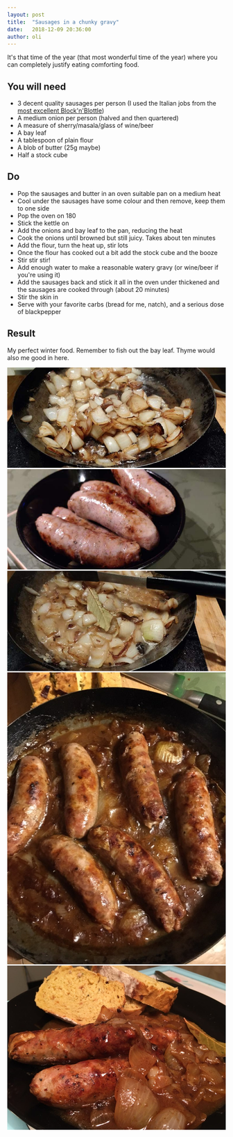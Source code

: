```yaml
---
layout: post
title:  "Sausages in a chunky gravy"
date:   2018-12-09 20:36:00
author: oli
---
```


It's that time of the year (that most wonderful time of the year) where you can completely justify eating comforting food. 

## You will need

* 3 decent quality sausages per person (I used the Italian jobs from the [most excellent Block'n'Blottle](https://blocknbottle.com/))
* A medium onion per person (halved and then quartered)
* A measure of sherry/masala/glass of wine/beer
* A bay leaf
* A tablespoon of plain flour
* A blob of butter (25g maybe)
* Half a stock cube

## Do

* Pop the sausages and butter in an oven suitable pan on a medium heat
* Cool under the sausages have some colour and then remove, keep them to one side
* Pop the oven on 180
* Stick the kettle on
* Add the onions and bay leaf to the pan, reducing the heat
* Cook the onions until browned but still juicy.  Takes about ten minutes
* Add the flour, turn the heat up, stir lots
* Once the flour has cooked out a bit add the stock cube and the booze
* Stir stir stir!
* Add enough water to make a reasonable watery gravy (or wine/beer if you're using it)
* Add the sausages back and stick it all in the oven under thickened and the sausages are cooked through (about 20 minutes)
* Stir the skin in 
* Serve with your favorite carbs (bread for me, natch), and a serious dose of blackpepper


## Result

My perfect winter food.  Remember to fish out the bay leaf.  Thyme would also me good in here.


![Onions frying](/images/sausages-chunky-gravy/sausages-chunky-gravy-01.jpg)
![Sausages after first browning](/images/sausages-chunky-gravy/sausages-chunky-gravy-02.jpg)
![Keep the faith](/images/sausages-chunky-gravy/sausages-chunky-gravy-03.jpg)
![Stir the skin in!](/images/sausages-chunky-gravy/sausages-chunky-gravy-04.jpg)
![Before](/images/sausages-chunky-gravy/sausages-chunky-gravy-05.jpg)